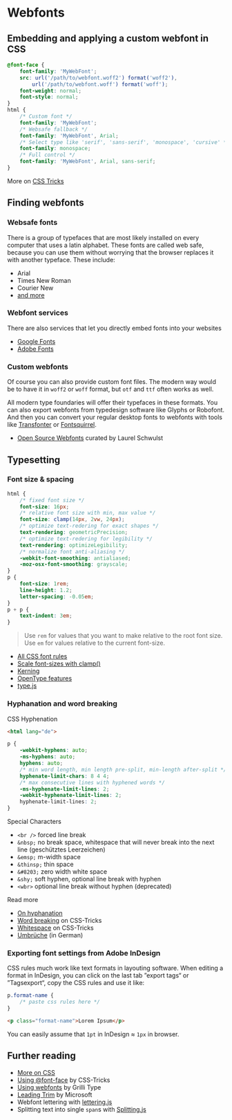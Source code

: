 # Webfonts

## Embedding and applying a custom webfont in CSS

```css
@font-face {
    font-family: 'MyWebFont';
    src: url('/path/to/webfont.woff2') format('woff2'),
        url('/path/to/webfont.woff') format('woff');
    font-weight: normal;
    font-style: normal;
}
html {
    /* Custom font */
    font-family: 'MyWebFont';
    /* Websafe fallback */
    font-family: 'MyWebFont', Arial;
    /* Select type like 'serif', 'sans-serif', 'monospace', 'cursive' */
    font-family: monospace;
    /* Full control */
    font-family: 'MyWebFont', Arial, sans-serif;
}
```

More on [CSS Tricks](https://css-tricks.com/snippets/css/using-font-face/)

## Finding webfonts

### Websafe fonts
There is a group of typefaces that are most likely installed on every computer that uses a latin alphabet. These fonts are called web safe, because you can use them without worrying that the browser replaces it with another typeface. These include:
- Arial
- Times New Roman
- Courier New
- [and more](https://www.w3schools.com/cssref/css_websafe_fonts.asp)

### Webfont services
There are also services that let you directly embed fonts into your websites

- [Google Fonts](https://font.google.com)
- [Adobe Fonts](https://fonts.adobe.com)

### Custom webfonts
Of course you can also provide custom font files. The modern way would be to have it in `woff2` or `woff` format, but `otf` and `ttf` often works as well.

All modern type foundaries will offer their typefaces in these formats. You can also export webfonts from typedesign software like Glyphs or Robofont. And then you can convert your regular desktop fonts to webfonts with tools like [Transfonter](https://transfonter.org) or [Fontsquirrel](https://www.fontsquirrel.com/tools/webfont-generator).

- [Open Source Webfonts](https://www.are.na/laurel-schwulst/open-source-web-fonts) curated by Laurel Schwulst

## Typesetting

### Font size & spacing
```css
html {
    /* fixed font size */
    font-size: 16px;
    /* relative font size with min, max value */
    font-size: clamp(14px, 2vw, 24px);
    /* optimize text-redering for exact shapes */
    text-rendering: geometricPrecision;
    /* optimize text-redering for legibility */
    text-rendering: optimizeLegibility;
    /* normalize font anti-aliasing */
    -webkit-font-smoothing: antialiased;
    -moz-osx-font-smoothing: grayscale;
}
p {
    font-size: 1rem;
    line-height: 1.2;
    letter-spacing: -0.05em;
}
p + p {
    text-indent: 3em;
}
```

> Use `rem` for values that you want to make relative to the root font size. Use `em` for values relative to the current font-size.

- [All CSS font rules](https://css-tricks.com/almanac/properties/f/font/)
- [Scale font-sizes with clamp()](https://css-tricks.com/linearly-scale-font-size-with-css-clamp-based-on-the-viewport/)
- [Kerning](https://css-tricks.com/almanac/properties/f/font-kerning/)
- [OpenType features](https://developer.mozilla.org/de/docs/Web/CSS/font-feature-settings)
- [type.js](http://typejs.org/)

### Hyphanation and word breaking

CSS Hyphenation
```html
<html lang="de">
```
```css
p {
    -webkit-hyphens: auto;
    -ms-hyphens: auto;
    hyphens: auto;
    /* min word length, min length pre-split, min-length after-split */
    hyphenate-limit-chars: 8 4 4;
    /* max consecutive lines with hyphened words */
    -ms-hyphenate-limit-lines: 2;
    -webkit-hyphenate-limit-lines: 2;
    hyphenate-limit-lines: 2;
}
```

Special Characters
- `<br />` forced line break
- `&nbsp;` no break space, whitespace that will never break into the next line (geschütztes Leerzeichen)
- `&emsp;` m-width space
- `&thinsp;` thin space
- `&#8203;` zero width white space
- `&shy;` soft hyphen, optional line break with hyphen
- `<wbr>` optional line break without hyphen (deprecated)

Read more
- [On hyphanation](https://medium.com/clear-left-thinking/all-you-need-to-know-about-hyphenation-in-css-2baee2d89179)
- [Word breaking](https://css-tricks.com/almanac/properties/w/word-break/) on CSS-Tricks
- [Whitespace](https://css-tricks.com/almanac/properties/w/whitespace/) on CSS-Tricks
- [Umbrüche](https://www.stichpunkt.de/html/umbruch.html) (in German)

### Exporting font settings from Adobe InDesign
CSS rules much work like text formats in layouting software. When editing a format in InDesign, you can click on the last tab ”export tags“ or ”Tagsexport“, copy the CSS rules and use it like:
```css
p.format-name {
    /* paste css rules here */
}
```
```html
<p class="format-name">Lorem Ipsum</p>
```

You can easily assume that `1pt` in InDesign ≈ `1px` in browser.

## Further reading

- [More on CSS](CSS.md)
- [Using @font-face](https://css-tricks.com/snippets/css/using-font-face/) by CSS-Tricks
- [Using webfonts](https://github.com/grillitype/web-fonts-guide) by Grilli Type
- [Leading Trim](https://medium.com/microsoft-design/leading-trim-the-future-of-digital-typesetting-d082d84b202) by Microsoft
- Webfont lettering with [lettering.js](http://letteringjs.com)
- Splitting text into single `span`s with [Splitting.js](https://splitting.js.org)

